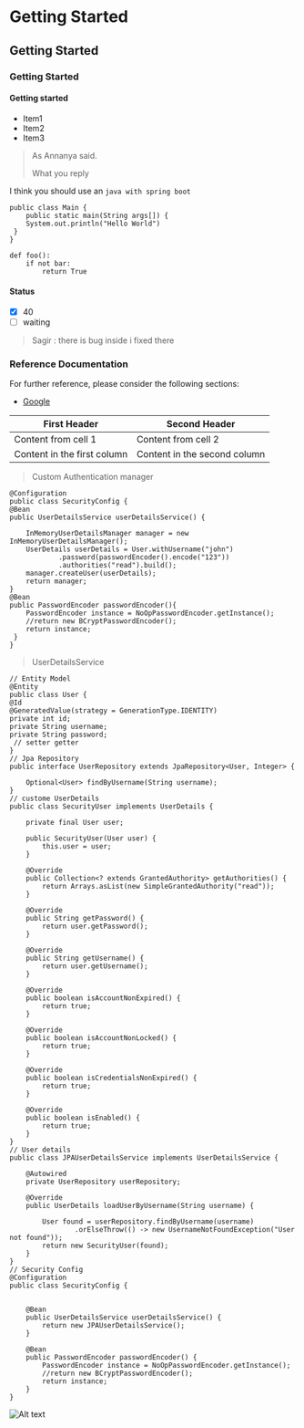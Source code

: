 # Getting Started
## Getting Started
### Getting Started
#### Getting started

* Item1
* Item2
* Item3

> As Annanya said.
>
> What you reply

I think you should use an `java with spring boot`


```
public class Main {
    public static main(String args[]) {
    System.out.println("Hello World")
 }    
}
```
    def foo():
        if not bar:
            return True

#### Status

- [x] 40
- [ ] waiting
> Sagir : there is bug inside i fixed there

### Reference Documentation
For further reference, please consider the following sections:

* [Google](https://www.google.com)


First Header | Second Header
------------ | -------------
Content from cell 1 | Content from cell 2
Content in the first column | Content in the second column

> Custom Authentication manager 

    @Configuration
    public class SecurityConfig {
    @Bean
    public UserDetailsService userDetailsService() {

        InMemoryUserDetailsManager manager = new InMemoryUserDetailsManager();
        UserDetails userDetails = User.withUsername("john")
                .password(passwordEncoder().encode("123"))
                .authorities("read").build();
        manager.createUser(userDetails);
        return manager;
    }
    @Bean
    public PasswordEncoder passwordEncoder(){
        PasswordEncoder instance = NoOpPasswordEncoder.getInstance();
        //return new BCryptPasswordEncoder();
        return instance;
     }
    }

> UserDetailsService

    // Entity Model
    @Entity
    public class User {
    @Id
    @GeneratedValue(strategy = GenerationType.IDENTITY)
    private int id;
    private String username;
    private String password;
     // setter getter
    }
    // Jpa Repository
    public interface UserRepository extends JpaRepository<User, Integer> {
    
        Optional<User> findByUsername(String username);
    }
    // custome UserDetails
    public class SecurityUser implements UserDetails {
    
        private final User user;
    
        public SecurityUser(User user) {
            this.user = user;
        }
    
        @Override
        public Collection<? extends GrantedAuthority> getAuthorities() {
            return Arrays.asList(new SimpleGrantedAuthority("read"));
        }
    
        @Override
        public String getPassword() {
            return user.getPassword();
        }
    
        @Override
        public String getUsername() {
            return user.getUsername();
        }
    
        @Override
        public boolean isAccountNonExpired() {
            return true;
        }
    
        @Override
        public boolean isAccountNonLocked() {
            return true;
        }
    
        @Override
        public boolean isCredentialsNonExpired() {
            return true;
        }
    
        @Override
        public boolean isEnabled() {
            return true;
        }
    }
    // User details 
    public class JPAUserDetailsService implements UserDetailsService {
    
        @Autowired
        private UserRepository userRepository;
    
        @Override
        public UserDetails loadUserByUsername(String username) {
    
            User found = userRepository.findByUsername(username)
                    .orElseThrow(() -> new UsernameNotFoundException("User not found"));
            return new SecurityUser(found);
        }
    }
    // Security Config
    @Configuration
    public class SecurityConfig {
    
    
        @Bean
        public UserDetailsService userDetailsService() {
            return new JPAUserDetailsService();
        }
    
        @Bean
        public PasswordEncoder passwordEncoder() {
            PasswordEncoder instance = NoOpPasswordEncoder.getInstance();
            //return new BCryptPasswordEncoder();
            return instance;
        }
    }
    
![Alt text](http://Users/sagir/Downloads/basic-security/src/main/resources/security_screen.png?raw=true "Optional Title")

